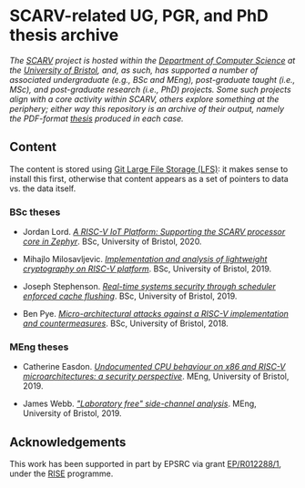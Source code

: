 # SCARV-related UG, PGR, and PhD thesis archive

<!--- -------------------------------------------------------------------- --->

*The
[SCARV](https://www.scarv.org)
project
is hosted within the
[Department of Computer Science](https://www.bristol.ac.uk/engineering/departments/computerscience)
at the
[University of Bristol](https://www.bristol.ac.uk),
and, as such, has supported a number of associated
undergraduate          (e.g., BSc and MEng),
post-graduate taught   (i.e., MSc),
and
post-graduate research (i.e., PhD)
projects.  Some such projects align with a core activity 
within SCARV, others explore something at the periphery; 
either way this repository is an archive of their output,
namely the PDF-format
[thesis](https://en.wikipedia.org/wiki/Thesis#United_Kingdom)
produced in each case.*

<!--- -------------------------------------------------------------------- --->

## Content

The content is stored using
[Git Large File Storage (LFS)](http://git-lfs.github.com/):
it makes sense to install this first, otherwise that content appears
as a set of pointers to data vs. the data itself.

### BSc  theses

- Jordan Lord.
  [*A RISC-V IoT Platform: Supporting the SCARV processor core in Zephyr*](./bsc/jl17191.pdf).
  BSc,  University of Bristol, 2020.

- Mihajlo Milosavljevic.
  [*Implementation and analysis of lightweight cryptography on RISC-V platform*](./bsc/mm14835.pdf).
  BSc,  University of Bristol, 2019.

- Joseph Stephenson.
  [*Real-time systems security through scheduler enforced cache flushing*](./bsc/js15708.pdf).
  BSc,  University of Bristol, 2019. 

- Ben Pye.
  [*Micro-architectural attacks against a RISC-V implementation and countermeasures*](./bsc/bp15915.pdf).
  BSc,  University of Bristol, 2018.

### MEng theses

- Catherine Easdon.
  [*Undocumented CPU behaviour on x86 and RISC-V microarchitectures: a security perspective*](./meng/ce15865.pdf).
  MEng, University of Bristol, 2019.

- James Webb.
  [*"Laboratory free" side-channel analysis*](./meng/jw15520.pdf).
  MEng, University of Bristol, 2019.

<!--- -------------------------------------------------------------------- --->

## Acknowledgements

This work has been supported in part by EPSRC via grant 
[EP/R012288/1](https://gow.epsrc.ukri.org/NGBOViewGrant.aspx?GrantRef=EP/R012288/1),
under the [RISE](http://www.ukrise.org) programme.

<!--- -------------------------------------------------------------------- --->
